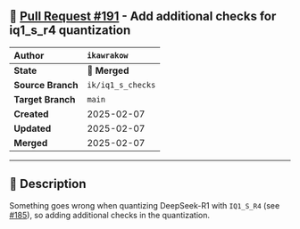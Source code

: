 ## 🔀 [Pull Request #191](https://github.com/ikawrakow/ik_llama.cpp/pull/191) - Add additional checks for iq1_s_r4 quantization

| **Author** | `ikawrakow` |
| :--- | :--- |
| **State** | 🔀 **Merged** |
| **Source Branch** | `ik/iq1_s_checks` |
| **Target Branch** | `main` |
| **Created** | 2025-02-07 |
| **Updated** | 2025-02-07 |
| **Merged** | 2025-02-07 |

---

## 📄 Description

Something goes wrong when quantizing DeepSeek-R1 with `IQ1_S_R4` (see [#185](https://github.com/ikawrakow/ik_llama.cpp/issues/185)), so adding additional checks in the quantization.